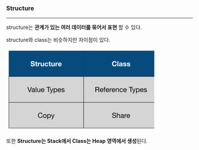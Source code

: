 ### Structure

---

structure는 **관계가 있는 여러 데이터를 묶어서 표현** 할 수 있다.

structure와 class는 비슷하지만 차이점이 있다.

<img src="./img/structureAndClass.png" width=400>

또한 **Structure는 Stack에서 Class는 Heap 영역에서 생성**된다.


